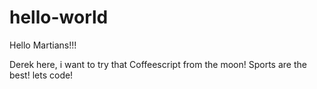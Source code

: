 # hello-world
Hello Martians!!!

  Derek here, i want to try that Coffeescript from the moon!
Sports are the best! lets code!
